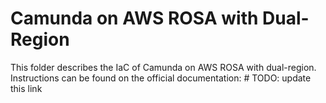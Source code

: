 # Camunda on AWS ROSA with Dual-Region

This folder describes the IaC of Camunda on AWS ROSA with dual-region.
Instructions can be found on the official documentation: # TODO: update this link
